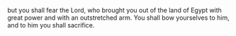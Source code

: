 but you shall fear the Lord, who brought you out of the land of Egypt with great power and with an outstretched arm. You shall bow yourselves to him, and to him you shall sacrifice.
